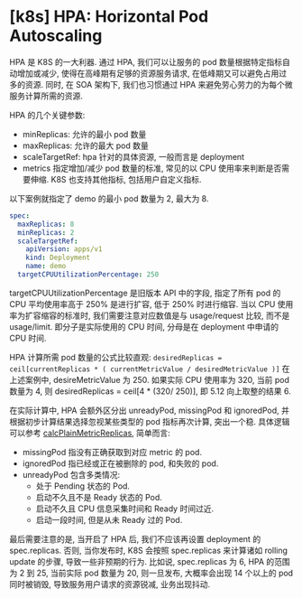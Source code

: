# [k8s] HPA: Horizontal Pod Autoscaling

HPA 是 K8S 的一大利器.
通过 HPA,
我们可以让服务的 pod 数量根据特定指标自动增加或减少,
使得在高峰期有足够的资源服务请求, 在低峰期又可以避免占用过多的资源.
同时, 在 SOA 架构下, 我们也习惯通过 HPA 来避免劳心劳力的为每个微服务计算所需的资源.

HPA 的几个关键参数:
- minReplicas: 允许的最小 pod 数量
- maxReplicas: 允许的最大 pod 数量
- scaleTargetRef: hpa 针对的具体资源, 一般而言是 deployment
- metrics
  指定增加/减少 pod 数量的标准, 常见的以 CPU 使用率来判断是否需要伸缩.
  K8S 也支持其他指标, 包括用户自定义指标.

以下案例就指定了 demo 的最小 pod 数量为 2, 最大为 8.
```yaml
spec:
  maxReplicas: 8
  minReplicas: 2
  scaleTargetRef:
    apiVersion: apps/v1
    kind: Deployment
    name: demo
  targetCPUUtilizationPercentage: 250
```
targetCPUUtilizationPercentage 是旧版本 API 中的字段,
指定了所有 pod 的 CPU 平均使用率高于 250% 是进行扩容,
低于 250% 时进行缩容.
当以 CPU 使用率为扩容缩容的标准时, 我们需要注意对应数值是与
usage/request 比较, 而不是 usage/limit.
即分子是实际使用的 CPU 时间, 分母是在 deployment 中申请的 CPU 时间.

HPA 计算所需 pod 数量的公式比较直观:
```desiredReplicas = ceil[currentReplicas * ( currentMetricValue / desiredMetricValue )]```
在上述案例中, desireMetricValue 为 250.
如果实际 CPU 使用率为 320, 当前 pod 数量为 4, 则 desiredReplicas = ceil[4 * (320/ 250)], 即 5.12 向上取整的结果 6.

在实际计算中, HPA 会额外区分出 unreadyPod, missingPod 和 ignoredPod, 并根据初步计算结果选择忽视某些类型的 pod 指标再次计算, 突出一个稳.
具体逻辑可以参考 [calcPlainMetricReplicas](https://github.com/kubernetes/kubernetes/blob/master/pkg/controller/podautoscaler/replica_calculator.go#L189),
简单而言:
- missingPod 指没有正确获取到对应 metric 的 pod.
- ignoredPod 指已经或正在被删除的 pod, 和失败的 pod.
- unreadyPod 包含多类情况:
    - 处于 Pending 状态的 Pod.
    - 启动不久且不是 Ready 状态的 Pod.
    - 启动不久且 CPU 信息采集时间和 Ready 时间过近.
    - 启动一段时间, 但是从未 Ready 过的 Pod.

最后需要注意的是, 当开启了 HPA 后, 我们不应该再设置 deployment 的 spec.replicas.
否则, 当你发布时, K8S 会按照 spec.replicas 来计算诸如 rolling update 的步骤, 导致一些非预期的行为.
比如说, spec.replicas 为 6, HPA 的范围为 2 到 25, 当前实际 pod 数量为 20, 则一旦发布,
大概率会出现 14 个以上的 pod 同时被销毁, 导致服务用户请求的资源锐减, 业务出现抖动.
